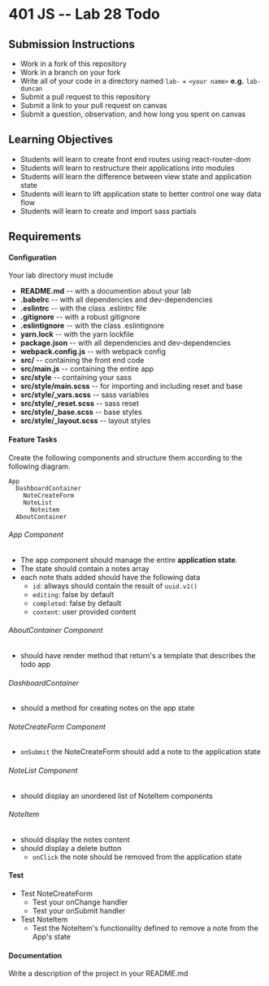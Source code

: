 401 JS --  Lab 28 Todo
===

## Submission Instructions
  * Work in a fork of this repository
  * Work in a branch on your fork
  * Write all of your code in a directory named `lab-` + `<your name>` **e.g.** `lab-duncan`
  * Submit a pull request to this repository
  * Submit a link to your pull request on canvas
  * Submit a question, observation, and how long you spent on canvas  
  
## Learning Objectives  
* Students will learn to create front end routes using react-router-dom 
* Students will learn to restructure their applications into modules
* Students will learn the difference between view state and application state
* Students will learn to lift application state to better control one way data flow
* Students will learn to create and import sass partials

## Requirements  
#### Configuration  
Your lab directory must include  
* **README.md** -- with a documention about your lab
* **.babelrc** -- with all dependencies and dev-dependencies 
* **.eslintrc** -- with the class .eslintrc file
* **.gitignore** -- with a robust gitignore
* **.eslintignore** -- with the class .eslintignore
* **yarn.lock** -- with the yarn lockfile
* **package.json** -- with all dependencies and dev-dependencies 
* **webpack.config.js** -- with webpack config
* **src/** -- containing the front end code
* **src/main.js** -- containing the entire app
* **src/style** -- containing your sass
* **src/style/main.scss** -- for importing and including reset and base
* **src/style/_vars.scss** -- sass variables
* **src/style/_reset.scss** -- sass reset 
* **src/style/_base.scss** -- base styles 
* **src/style/_layout.scss** -- layout styles 
 
#### Feature Tasks 
Create the following components and structure them according to the following diagram.  
``` 
App
  DashboardContainer
    NoteCreateForm
    NoteList
      Noteitem
  AboutContainer
```
###### App Component 
* The app component should manage the entire **application state**. 
* The state should contain a notes array
* each note thats added should have the following data
  * `id`: allways should contain the result of `uuid.v1()`
  * `editing`: false by default
  * `completed`: false by default
  * `content`: user provided content

###### AboutContainer Component
* should have render method that return's a template that describes the todo app

###### DashboardContainer 
* should a method for creating notes on the app state 

###### NoteCreateForm Component
* `onSubmit` the NoteCreateForm should add a note to the application state

###### NoteList Component 
* should display an unordered list of NoteItem components

###### NoteItem
* should display the notes content
* should display a delete button
  * `onClick` the note should be removed from the application state

#### Test
* Test NoteCreateForm
  * Test your onChange handler
  * Test your onSubmit handler
* Test NoteItem
  * Test the NoteItem's functionality defined to remove a note from the App's state

####  Documentation  
Write a description of the project in your README.md
